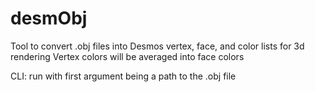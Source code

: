 # desmObj
Tool to convert .obj files into Desmos vertex, face, and color lists for 3d rendering
Vertex colors will be averaged into face colors

CLI: run with first argument being a path to the .obj file
